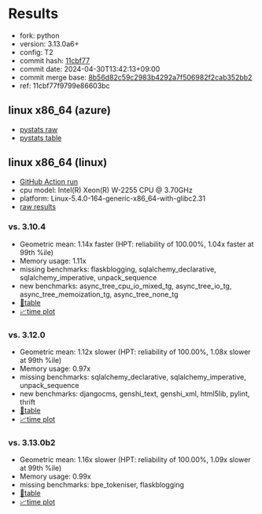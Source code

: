 # Results

- fork: python
- version: 3.13.0a6+
- config: T2
- commit hash: [11cbf77](https://github.com/python/cpython/commit/11cbf77)
- commit date: 2024-04-30T13:42:13+09:00
- commit merge base: [8b56d82c59c2983b4292a7f506982f2cab352bb2](https://github.com/python/cpython/commit/8b56d82c59c2983b4292a7f506982f2cab352bb2)
- ref: 11cbf77f9799e86603bc

## linux x86_64 (azure)

- [pystats raw](bm-20240430-azure-x86_64-python-11cbf77f9799e86603bc-3.13.0a6%2B-11cbf77-pystats.json)
- [pystats table](bm-20240430-azure-x86_64-python-11cbf77f9799e86603bc-3.13.0a6%2B-11cbf77-pystats.md)

## linux x86_64 (linux)

- [GitHub Action run](https://github.com/faster-cpython/benchmarking/actions/runs/8892376789)
- cpu model: Intel(R) Xeon(R) W-2255 CPU @ 3.70GHz
- platform: Linux-5.4.0-164-generic-x86_64-with-glibc2.31
- [raw results](bm-20240430-linux-x86_64-python-11cbf77f9799e86603bc-3.13.0a6%2B-11cbf77.json)

### vs. 3.10.4

- Geometric mean: 1.14x faster (HPT: reliability of 100.00%, 1.04x faster at 99th %ile)
- Memory usage: 1.11x
- missing benchmarks: flaskblogging, sqlalchemy_declarative, sqlalchemy_imperative, unpack_sequence
- new benchmarks: async_tree_cpu_io_mixed_tg, async_tree_io_tg, async_tree_memoization_tg, async_tree_none_tg
- [📄table](bm-20240430-linux-x86_64-python-11cbf77f9799e86603bc-3.13.0a6%2B-11cbf77-vs-3.10.4.md)
- [📈time plot](bm-20240430-linux-x86_64-python-11cbf77f9799e86603bc-3.13.0a6%2B-11cbf77-vs-3.10.4.svg)

### vs. 3.12.0

- Geometric mean: 1.12x slower (HPT: reliability of 100.00%, 1.08x slower at 99th %ile)
- Memory usage: 0.97x
- missing benchmarks: sqlalchemy_declarative, sqlalchemy_imperative, unpack_sequence
- new benchmarks: djangocms, genshi_text, genshi_xml, html5lib, pylint, thrift
- [📄table](bm-20240430-linux-x86_64-python-11cbf77f9799e86603bc-3.13.0a6%2B-11cbf77-vs-3.12.0.md)
- [📈time plot](bm-20240430-linux-x86_64-python-11cbf77f9799e86603bc-3.13.0a6%2B-11cbf77-vs-3.12.0.svg)

### vs. 3.13.0b2

- Geometric mean: 1.16x slower (HPT: reliability of 100.00%, 1.09x slower at 99th %ile)
- Memory usage: 0.99x
- missing benchmarks: bpe_tokeniser, flaskblogging
- [📄table](bm-20240430-linux-x86_64-python-11cbf77f9799e86603bc-3.13.0a6%2B-11cbf77-vs-3.13.0b2.md)
- [📈time plot](bm-20240430-linux-x86_64-python-11cbf77f9799e86603bc-3.13.0a6%2B-11cbf77-vs-3.13.0b2.svg)

